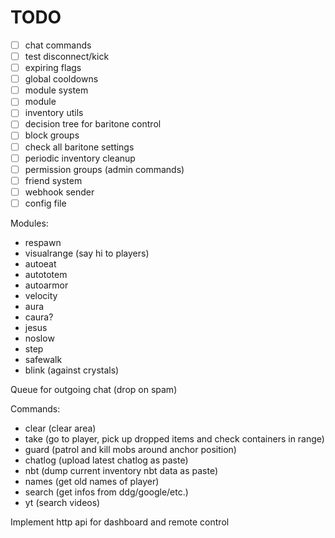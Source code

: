 # TODO

- [ ] chat commands
- [ ] test disconnect/kick
- [ ] expiring flags
- [ ] global cooldowns
- [ ] module system
- [ ]  module
- [ ] inventory utils
- [ ] decision tree for baritone control
- [ ] block groups
- [ ] check all baritone settings
- [ ] periodic inventory cleanup
- [ ] permission groups (admin commands)
- [ ] friend system
- [ ] webhook sender
- [ ] config file

Modules:

- respawn
- visualrange (say hi to players)
- autoeat
- autototem
- autoarmor
- velocity
- aura
- caura?
- jesus
- noslow
- step
- safewalk
- blink (against crystals)

Queue for outgoing chat (drop on spam)

Commands:

- clear (clear area)
- take (go to player, pick up dropped items and check containers in range)
- guard (patrol and kill mobs around anchor position)
- chatlog (upload latest chatlog as paste)
- nbt (dump current inventory nbt data as paste)
- names (get old names of player)
- search (get infos from ddg/google/etc.)
- yt (search videos)

Implement http api for dashboard and remote control
